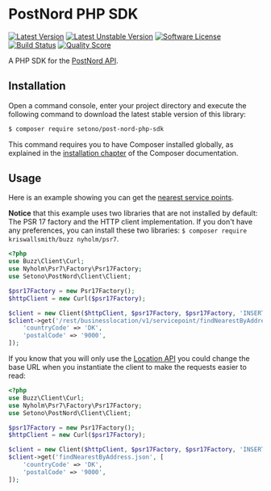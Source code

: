 # PostNord PHP SDK

[![Latest Version][ico-version]][link-packagist]
[![Latest Unstable Version][ico-unstable-version]][link-packagist]
[![Software License][ico-license]](LICENSE)
[![Build Status][ico-github-actions]][link-github-actions]
[![Quality Score][ico-code-quality]][link-code-quality]

A PHP SDK for the [PostNord API](https://developer.postnord.com/api).

## Installation

Open a command console, enter your project directory and execute the following command to download the latest stable version of this library:

```bash
$ composer require setono/post-nord-php-sdk
```

This command requires you to have Composer installed globally, as explained in the [installation chapter](https://getcomposer.org/doc/00-intro.md) of the Composer documentation.

## Usage
Here is an example showing you can get the [nearest service points](https://developer.postnord.com/api/docs/location#!/Find_Nearest_Service_Points/RestBusinesslocationV1ServicepointFindNearestByAddressByReturntypeGet).

**Notice** that this example uses two libraries that are not installed by default: The PSR 17 factory and the HTTP client implementation.
If you don't have any preferences, you can install these two libraries: `$ composer require kriswallsmith/buzz nyholm/psr7`.

```php
<?php
use Buzz\Client\Curl;
use Nyholm\Psr7\Factory\Psr17Factory;
use Setono\PostNord\Client\Client;

$psr17Factory = new Psr17Factory();
$httpClient = new Curl($psr17Factory);

$client = new Client($httpClient, $psr17Factory, $psr17Factory, 'INSERT API KEY');
$client->get('/rest/businesslocation/v1/servicepoint/findNearestByAddress.json', [
    'countryCode' => 'DK',
    'postalCode' => '9000',
]);
```

If you know that you will only use the [Location API](https://developer.postnord.com/api/docs/location) you could change the base URL when you instantiate the client to make the requests easier to read:

```php
<?php
use Buzz\Client\Curl;
use Nyholm\Psr7\Factory\Psr17Factory;
use Setono\PostNord\Client\Client;

$psr17Factory = new Psr17Factory();
$httpClient = new Curl($psr17Factory);

$client = new Client($httpClient, $psr17Factory, $psr17Factory, 'INSERT API KEY', 'https://api2.postnord.com/rest/businesslocation/v1/servicepoint');
$client->get('findNearestByAddress.json', [
    'countryCode' => 'DK',
    'postalCode' => '9000',
]);
```

[ico-version]: https://poser.pugx.org/setono/post-nord-php-sdk/v/stable
[ico-unstable-version]: https://poser.pugx.org/setono/post-nord-php-sdk/v/unstable
[ico-license]: https://poser.pugx.org/setono/post-nord-php-sdk/license
[ico-github-actions]: https://github.com/Setono/post-nord-php-sdk/workflows/build/badge.svg
[ico-code-quality]: https://img.shields.io/scrutinizer/g/Setono/post-nord-php-sdk.svg

[link-packagist]: https://packagist.org/packages/setono/post-nord-php-sdk
[link-github-actions]: https://github.com/Setono/post-nord-php-sdk/actions
[link-code-quality]: https://scrutinizer-ci.com/g/Setono/post-nord-php-sdk
